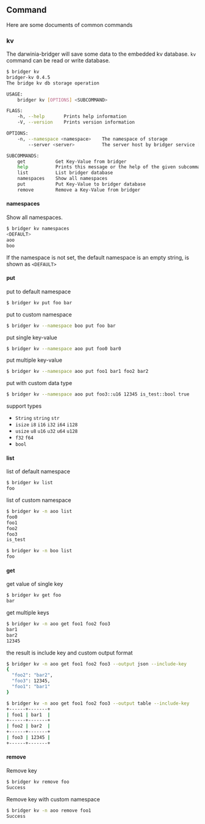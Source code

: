 ## Command

Here are some documents of common commands

### kv

The darwinia-bridger will save some data to the embedded kv database. `kv` command can be read or write database.

```bash
$ bridger kv
bridger-kv 0.4.5
The bridge kv db storage operation

USAGE:
    bridger kv [OPTIONS] <SUBCOMMAND>

FLAGS:
    -h, --help       Prints help information
    -V, --version    Prints version information

OPTIONS:
    -n, --namespace <namespace>    The namespace of storage
        --server <server>          The server host by bridger service [default: http://127.0.0.1:1098]

SUBCOMMANDS:
    get           Get Key-Value from bridger
    help          Prints this message or the help of the given subcommand(s)
    list          List bridger database
    namespaces    Show all namespaces
    put           Put Key-Value to bridger database
    remove        Remove a Key-Value from bridger
```

#### namespaces

Show all namespaces.

```bash
$ bridger kv namespaces
<DEFAULT>
aoo
boo
```

If the namespace is not set, the default namespace is an empty string, is shown as `<DEFAULT>`

#### put

put to default namespace

```bash
$ bridger kv put foo bar
```

put to custom namespace
```bash
$ bridger kv --namespace boo put foo bar
````

put single key-value

```bash
$ bridger kv --namespace aoo put foo0 bar0
```

put multiple key-value

```bash
$ bridger kv --namespace aoo put foo1 bar1 foo2 bar2
```

put with custom data type

```bash
$ bridger kv --namespace aoo put foo3::u16 12345 is_test::bool true
```

support types

- `String` `string` `str`
- `isize` `i8` `i16` `i32` `i64` `i128`
- `usize` `u8` `u16` `u32` `u64` `u128`
- `f32` `f64`
- `bool`

#### list

list of default namespace
```bash
$ bridger kv list
foo
```

list of custom namespace

```bash
$ bridger kv -n aoo list
foo0
foo1
foo2
foo3
is_test
```

```bash
$ bridger kv -n boo list
foo
```

#### get

get value of single key

```bash
$ bridger kv get foo
bar
```

get multiple keys

```bash
$ bridger kv -n aoo get foo1 foo2 foo3
bar1
bar2
12345
```

the result is include key and custom output format

```bash
$ bridger kv -n aoo get foo1 foo2 foo3 --output json --include-key
{
  "foo2": "bar2",
  "foo3": 12345,
  "foo1": "bar1"
}
```

```bash
$ bridger kv -n aoo get foo1 foo2 foo3 --output table --include-key
+------+-------+
| foo1 | bar1  |
+------+-------+
| foo2 | bar2  |
+------+-------+
| foo3 | 12345 |
+------+-------+
```

#### remove

Remove key

```bash
$ bridger kv remove foo
Success
```

Remove key with custom namespace

```bash
$ bridger kv -n aoo remove foo1
Success
```

